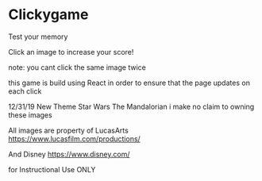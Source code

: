 # Clickygame
Test your memory

Click an image to increase your score!

note: you cant click the same image twice

this game is build using React in order to ensure that the page updates on each click


12/31/19 New Theme 
Star Wars The Mandalorian
i make no claim to owning these images

All images are property of LucasArts https://www.lucasfilm.com/productions/

And Disney https://www.disney.com/

for Instructional Use ONLY
